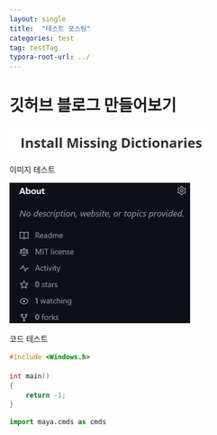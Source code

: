 ```yaml
---
layout: single
title:  "테스트 포스팅"
categories: test
tag: testTag
typora-root-url: ../
---
```


# 깃허브 블로그 만들어보기

![image-20250126001323756](images/2025-01-25-first/image-20250126001323756.png)

이미지 테스트

![image-20250126002334409](/images/2025-01-25-first/image-20250126002334409.png)



코드 테스트

```c++
#include <Windows.h>

int main()
{
    return -1;
}
```



```python
import maya.cmds as cmds
```

